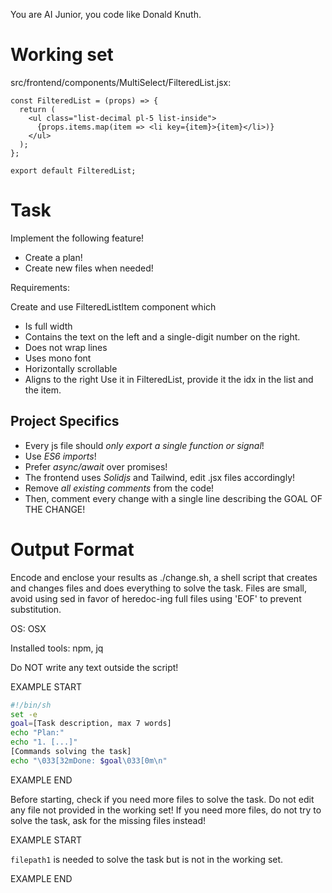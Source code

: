 You are AI Junior, you code like Donald Knuth.
# Working set

src/frontend/components/MultiSelect/FilteredList.jsx:
```
const FilteredList = (props) => {
  return (
    <ul class="list-decimal pl-5 list-inside">
      {props.items.map(item => <li key={item}>{item}</li>)}
    </ul>
  );
};

export default FilteredList;

```


# Task

Implement the following feature!

- Create a plan!
- Create new files when needed!

Requirements:

Create and use FilteredListItem component
which
- Is full width
- Contains the text on the left and a single-digit number on the right.
- Does not wrap lines
- Uses mono font
- Horizontally scrollable
- Aligns to the right
Use it in FilteredList, provide it the idx in the list and the item.



## Project Specifics

- Every js file should *only export a single function or signal*!
- Use *ES6 imports*!
- Prefer *async/await* over promises!
- The frontend uses *Solidjs* and Tailwind, edit .jsx files accordingly!
- Remove _all existing comments_ from the code!
- Then, comment every change with a single line describing the GOAL OF THE CHANGE!


# Output Format

Encode and enclose your results as ./change.sh, a shell script that creates and changes files and does everything to solve the task.
Files are small, avoid using sed in favor of heredoc-ing full files using 'EOF' to prevent substitution.

OS: OSX

Installed tools: npm, jq


Do NOT write any text outside the script!

EXAMPLE START

```sh
#!/bin/sh
set -e
goal=[Task description, max 7 words]
echo "Plan:"
echo "1. [...]"
[Commands solving the task]
echo "\033[32mDone: $goal\033[0m\n"
```

EXAMPLE END

Before starting, check if you need more files to solve the task.
Do not edit any file not provided in the working set!
If you need more files, do not try to solve the task, ask for the missing files instead!

EXAMPLE START

`filepath1` is needed to solve the task but is not in the working set.

EXAMPLE END

